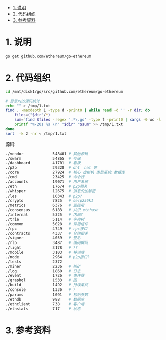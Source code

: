 <!-- TOC -->

- [1. 说明](#1-说明)
- [2. 代码组织](#2-代码组织)
- [3. 参考资料](#3-参考资料)

<!-- /TOC -->


<a id="markdown-1-说明" name="1-说明"></a>
# 1. 说明

```bash
go get github.com/ethereum/go-ethereum

```

<a id="markdown-2-代码组织" name="2-代码组织"></a>
# 2. 代码组织

```bash
cd /mnt/disk1/go/src/github.com/ethereum/go-ethereum 

# 目录内的源码统计
echo "" > /tmp/1.txt
find . -maxdepth 1 -type d -print0 | while read -d '' -r dir; do
    files=("$dir"/*)
    sum=`find $files -regex '.*\.go' -type f -print0 | xargs -0 wc -l | sort -nr | head -n 1 | awk '{print $1}'`
    printf "%-20s %s \n" "$dir" "$sum" >> /tmp/1.txt
done
sort  -k 2 -nr < /tmp/1.txt

```

源码:
```bash
./vendor             548401 # 其他源码
./swarm              54865  # 存储
./dashboard          41701  # 看板
./p2p                29328  # dht  nat 等
./core               27924  # 核心 虚拟机 类型系统 数据库 
./cmd                23425  # 命令行
./accounts           19071  # 用户系统
./eth                17674  # p2p相关
./whisper            12675  # 消息的加解密
./les                10343  # p2p?
./crypto             7825   # secp256k1
./metrics            6376   # 监控用
./consensus          6183   # 共识 ethhash
./internal           5325   # 内部?
./trie               5114   # 字典树
./common             5028   # 常用组件
./rpc                4749   # rpc接口
./contracts          4337   # 合约相关
./signer             4059   # 签名
./rlp                3487   # 编码解码
./light              3178   # ??
./mobile             3103   # 移动端
./node               2964   # p2p接口? 
./tests              2372 
./miner              2236   # 挖矿
./log                1860   # 日志
./event              1726   # 事件器
./graphql            1533   # 图
./build              1492   # 持续集成
./console            1336   # ?
./params             1091   # 初始参数
./ethdb              988    # 数据库
./ethclient          738    # 客户端
./ethstats           717    # 状态
```


<a id="markdown-3-参考资料" name="3-参考资料"></a>
# 3. 参考资料

